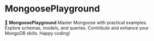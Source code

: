 # MongoosePlayground
🍃 **MongoosePlayground**  Master Mongoose with practical examples. Explore schemas, models, and queries. Contribute and enhance your MongoDB skills. Happy coding!
